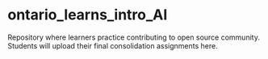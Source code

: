 # ontario_learns_intro_AI
Repository where learners practice contributing to open source community. Students will upload their final consolidation assignments here.
